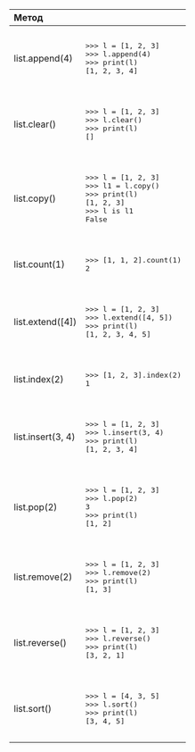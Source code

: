 <table>
<thead>
<tr>
<th style="text-align: left;">Метод</th>
<th style="text-align: left;"></th>
</tr>
</thead>
<tbody>
<tr>
<td style="text-align: left;">list.append(4)</td>
<td style="text-align: left;"><div class="code" style="border-radius:.375rem .375rem;"><div class="highlight"><pre><div class="highlight"><pre><span></span><span class="unselectable"><span class="o">&gt;&gt;&gt;</span> </span><span class="n">l</span> <span class="o">=</span> <span class="p">[</span><span class="mi">1</span><span class="p">,</span> <span class="mi">2</span><span class="p">,</span> <span class="mi">3</span><span class="p">]</span><br><span class="unselectable"><span class="o">&gt;&gt;&gt;</span> </span><span class="n">l</span><span class="o">.</span><span class="n">append</span><span class="p">(</span><span class="mi">4</span><span class="p">)</span><br><span class="unselectable"><span class="o">&gt;&gt;&gt;</span> </span><span class="nb">print</span><span class="p">(</span><span class="n">l</span><span class="p">)</span><br><span class="unselectable"><span class="p">[</span><span class="mi">1</span><span class="p">,</span> <span class="mi">2</span><span class="p">,</span> <span class="mi">3</span><span class="p">,</span> <span class="mi">4</span><span class="p">]</span></span><br><span class="unselectable"></pre></div></span></pre></div></div></td>
</tr>
<tr>
<td style="text-align: left;">list.clear()</td>
<td style="text-align: left;"><div class="code" style="border-radius:.375rem .375rem;"><div class="highlight"><pre><div class="highlight"><pre><span></span><span class="unselectable"><span class="o">&gt;&gt;&gt;</span> </span><span class="n">l</span> <span class="o">=</span> <span class="p">[</span><span class="mi">1</span><span class="p">,</span> <span class="mi">2</span><span class="p">,</span> <span class="mi">3</span><span class="p">]</span><br><span class="unselectable"><span class="o">&gt;&gt;&gt;</span> </span><span class="n">l</span><span class="o">.</span><span class="n">clear</span><span class="p">()</span><br><span class="unselectable"><span class="o">&gt;&gt;&gt;</span> </span><span class="nb">print</span><span class="p">(</span><span class="n">l</span><span class="p">)</span><br><span class="unselectable"><span class="p">[]</span></span><br><span class="unselectable"></pre></div></span></pre></div></div></td>
</tr>
<tr>
<td style="text-align: left;">list.сору()</td>
<td style="text-align: left;"><div class="code" style="border-radius:.375rem .375rem;"><div class="highlight"><pre><div class="highlight"><pre><span></span><span class="unselectable"><span class="o">&gt;&gt;&gt;</span> </span><span class="n">l</span> <span class="o">=</span> <span class="p">[</span><span class="mi">1</span><span class="p">,</span> <span class="mi">2</span><span class="p">,</span> <span class="mi">3</span><span class="p">]</span><br><span class="unselectable"><span class="o">&gt;&gt;&gt;</span> </span><span class="n">l1</span> <span class="o">=</span> <span class="n">l</span><span class="o">.</span><span class="n">copy</span><span class="p">()</span><br><span class="unselectable"><span class="o">&gt;&gt;&gt;</span> </span><span class="nb">print</span><span class="p">(</span><span class="n">l</span><span class="p">)</span><br><span class="unselectable"><span class="p">[</span><span class="mi">1</span><span class="p">,</span> <span class="mi">2</span><span class="p">,</span> <span class="mi">3</span><span class="p">]</span></span><br><span class="unselectable"><span class="o">&gt;&gt;&gt;</span> </span><span class="n">l</span> <span class="ow">is</span> <span class="n">l1</span><br><span class="unselectable"><span class="kc">False</span></span><br><span class="unselectable"></pre></div></span></pre></div></div></td>
</tr>
<tr>
<td style="text-align: left;">list.count(1)</td>
<td style="text-align: left;"><div class="code" style="border-radius:.375rem .375rem;"><div class="highlight"><pre><div class="highlight"><pre><span></span><span class="unselectable"><span class="o">&gt;&gt;&gt;</span> </span><span class="p">[</span><span class="mi">1</span><span class="p">,</span> <span class="mi">1</span><span class="p">,</span> <span class="mi">2</span><span class="p">]</span><span class="o">.</span><span class="n">count</span><span class="p">(</span><span class="mi">1</span><span class="p">)</span><br><span class="unselectable"><span class="mi">2</span></span><br><span class="unselectable"></pre></div></span></pre></div></div></td>
</tr>
<tr>
<td style="text-align: left;">list.extend([4])</td>
<td style="text-align: left;"><div class="code" style="border-radius:.375rem .375rem;"><div class="highlight"><pre><div class="highlight"><pre><span></span><span class="unselectable"><span class="o">&gt;&gt;&gt;</span> </span><span class="n">l</span> <span class="o">=</span> <span class="p">[</span><span class="mi">1</span><span class="p">,</span> <span class="mi">2</span><span class="p">,</span> <span class="mi">3</span><span class="p">]</span><br><span class="unselectable"><span class="o">&gt;&gt;&gt;</span> </span><span class="n">l</span><span class="o">.</span><span class="n">extend</span><span class="p">([</span><span class="mi">4</span><span class="p">,</span> <span class="mi">5</span><span class="p">])</span><br><span class="unselectable"><span class="o">&gt;&gt;&gt;</span> </span><span class="nb">print</span><span class="p">(</span><span class="n">l</span><span class="p">)</span><br><span class="unselectable"><span class="p">[</span><span class="mi">1</span><span class="p">,</span> <span class="mi">2</span><span class="p">,</span> <span class="mi">3</span><span class="p">,</span> <span class="mi">4</span><span class="p">,</span> <span class="mi">5</span><span class="p">]</span></span><br><span class="unselectable"></pre></div></span></pre></div></div></td>
</tr>
<tr>
<td style="text-align: left;">list.index(2)</td>
<td style="text-align: left;"><div class="code" style="border-radius:.375rem .375rem;"><div class="highlight"><pre><div class="highlight"><pre><span></span><span class="unselectable"><span class="o">&gt;&gt;&gt;</span> </span><span class="p">[</span><span class="mi">1</span><span class="p">,</span> <span class="mi">2</span><span class="p">,</span> <span class="mi">3</span><span class="p">]</span><span class="o">.</span><span class="n">index</span><span class="p">(</span><span class="mi">2</span><span class="p">)</span><br><span class="unselectable"><span class="mi">1</span></span><br><span class="unselectable"></pre></div></span></pre></div></div></td>
</tr>
<tr>
<td style="text-align: left;">list.insert(3, 4)</td>
<td style="text-align: left;"><div class="code" style="border-radius:.375rem .375rem;"><div class="highlight"><pre><div class="highlight"><pre><span></span><span class="unselectable"><span class="o">&gt;&gt;&gt;</span> </span><span class="n">l</span> <span class="o">=</span> <span class="p">[</span><span class="mi">1</span><span class="p">,</span> <span class="mi">2</span><span class="p">,</span> <span class="mi">3</span><span class="p">]</span><br><span class="unselectable"><span class="o">&gt;&gt;&gt;</span> </span><span class="n">l</span><span class="o">.</span><span class="n">insert</span><span class="p">(</span><span class="mi">3</span><span class="p">,</span> <span class="mi">4</span><span class="p">)</span><br><span class="unselectable"><span class="o">&gt;&gt;&gt;</span> </span><span class="nb">print</span><span class="p">(</span><span class="n">l</span><span class="p">)</span><br><span class="unselectable"><span class="p">[</span><span class="mi">1</span><span class="p">,</span> <span class="mi">2</span><span class="p">,</span> <span class="mi">3</span><span class="p">,</span> <span class="mi">4</span><span class="p">]</span></span><br><span class="unselectable"></pre></div></span></pre></div></div></td>
</tr>
<tr>
<td style="text-align: left;">list.pop(2)</td>
<td style="text-align: left;"><div class="code" style="border-radius:.375rem .375rem;"><div class="highlight"><pre><div class="highlight"><pre><span></span><span class="unselectable"><span class="o">&gt;&gt;&gt;</span> </span><span class="n">l</span> <span class="o">=</span> <span class="p">[</span><span class="mi">1</span><span class="p">,</span> <span class="mi">2</span><span class="p">,</span> <span class="mi">3</span><span class="p">]</span><br><span class="unselectable"><span class="o">&gt;&gt;&gt;</span> </span><span class="n">l</span><span class="o">.</span><span class="n">pop</span><span class="p">(</span><span class="mi">2</span><span class="p">)</span><br><span class="unselectable"><span class="mi">3</span></span><br><span class="unselectable"><span class="o">&gt;&gt;&gt;</span> </span><span class="nb">print</span><span class="p">(</span><span class="n">l</span><span class="p">)</span><br><span class="unselectable"><span class="p">[</span><span class="mi">1</span><span class="p">,</span> <span class="mi">2</span><span class="p">]</span></span><br><span class="unselectable"></pre></div></span></pre></div></div></td>
</tr>
<tr>
<td style="text-align: left;">list.remove(2)</td>
<td style="text-align: left;"><div class="code" style="border-radius:.375rem .375rem;"><div class="highlight"><pre><div class="highlight"><pre><span></span><span class="unselectable"><span class="o">&gt;&gt;&gt;</span> </span><span class="n">l</span> <span class="o">=</span> <span class="p">[</span><span class="mi">1</span><span class="p">,</span> <span class="mi">2</span><span class="p">,</span> <span class="mi">3</span><span class="p">]</span><br><span class="unselectable"><span class="o">&gt;&gt;&gt;</span> </span><span class="n">l</span><span class="o">.</span><span class="n">remove</span><span class="p">(</span><span class="mi">2</span><span class="p">)</span><br><span class="unselectable"><span class="o">&gt;&gt;&gt;</span> </span><span class="nb">print</span><span class="p">(</span><span class="n">l</span><span class="p">)</span><br><span class="unselectable"><span class="p">[</span><span class="mi">1</span><span class="p">,</span> <span class="mi">3</span><span class="p">]</span></span><br><span class="unselectable"></pre></div></span></pre></div></div></td>
</tr>
<tr>
<td style="text-align: left;">list.reverse()</td>
<td style="text-align: left;"><div class="code" style="border-radius:.375rem .375rem;"><div class="highlight"><pre><div class="highlight"><pre><span></span><span class="unselectable"><span class="o">&gt;&gt;&gt;</span> </span><span class="n">l</span> <span class="o">=</span> <span class="p">[</span><span class="mi">1</span><span class="p">,</span> <span class="mi">2</span><span class="p">,</span> <span class="mi">3</span><span class="p">]</span><br><span class="unselectable"><span class="o">&gt;&gt;&gt;</span> </span><span class="n">l</span><span class="o">.</span><span class="n">reverse</span><span class="p">()</span><br><span class="unselectable"><span class="o">&gt;&gt;&gt;</span> </span><span class="nb">print</span><span class="p">(</span><span class="n">l</span><span class="p">)</span><br><span class="unselectable"><span class="p">[</span><span class="mi">3</span><span class="p">,</span> <span class="mi">2</span><span class="p">,</span> <span class="mi">1</span><span class="p">]</span></span><br><span class="unselectable"></pre></div></span></pre></div></div></td>
</tr>
<tr>
<td style="text-align: left;">list.sort()</td>
<td style="text-align: left;"><div class="code" style="border-radius:.375rem .375rem;"><div class="highlight"><pre><div class="highlight"><pre><span></span><span class="unselectable"><span class="o">&gt;&gt;&gt;</span> </span><span class="n">l</span> <span class="o">=</span> <span class="p">[</span><span class="mi">4</span><span class="p">,</span> <span class="mi">3</span><span class="p">,</span> <span class="mi">5</span><span class="p">]</span><br><span class="unselectable"><span class="o">&gt;&gt;&gt;</span> </span><span class="n">l</span><span class="o">.</span><span class="n">sort</span><span class="p">()</span><br><span class="unselectable"><span class="o">&gt;&gt;&gt;</span> </span><span class="nb">print</span><span class="p">(</span><span class="n">l</span><span class="p">)</span><br><span class="unselectable"><span class="p">[</span><span class="mi">3</span><span class="p">,</span> <span class="mi">4</span><span class="p">,</span> <span class="mi">5</span><span class="p">]</span></span><br><span class="unselectable"></pre></div></span></pre></div></div></td>
</tr>
</tbody>
</table>